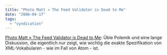 ```yaml
---
title: "Photo Matt » The Feed Validator is Dead to Me"
date: "2006-04-17"
tags: 
  - "syndication"
---
```


[Photo Matt » The Feed Validator is Dead to Me](http://photomatt.net/2006/04/15/feed-validator/): Üble Polemik und eine lange Diskussion, die eigentlich nur zeigt, wie wichtig die exakte Spezifikation von XML-Vokabularen - wie im Fall von Atom - ist.
